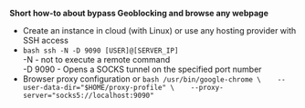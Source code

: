**Short how-to about bypass Geoblocking and browse any webpage** <br/>

- Create an instance in cloud (with Linux) or use any hosting provider with SSH access <br/>
- ```bash ssh -N -D 9090 [USER]@[SERVER_IP]``` <br/>
-N - not to execute a remote command <br/>
-D 9090 - Opens a SOCKS tunnel on the specified port number <br/>
- Browser proxy configuration or ```bash /usr/bin/google-chrome \    --user-data-dir="$HOME/proxy-profile" \    --proxy-server="socks5://localhost:9090" ```
